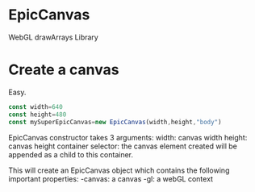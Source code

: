 # EpicCanvas
WebGL drawArrays Library

# Create a canvas
Easy.
```js
const width=640
const height=480
const mySuperEpicCanvas=new EpicCanvas(width,height,"body")
```
EpicCanvas constructor takes 3 arguments:
width: canvas width
height: canvas height
container selector: the canvas element created will be appended as a child to this container.

This will create an EpicCanvas object which contains the following important properties:
-canvas: a canvas
-gl: a webGL context
